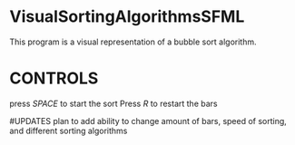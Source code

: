 # VisualSortingAlgorithmsSFML

This program is a visual representation of a bubble sort algorithm.

# CONTROLS
press *SPACE* to start the sort
Press *R* to restart the bars

#UPDATES
plan to add ability to change amount of bars, speed of sorting, and different sorting algorithms
